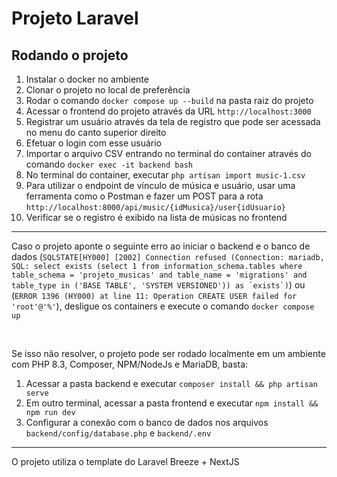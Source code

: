<h1>Projeto Laravel</h1>

<h2>Rodando o projeto</h2>
<ol>
  <li>Instalar o docker no ambiente</li>
  <li>Clonar o projeto no local de preferência</li>
  <li>Rodar o comando <code>docker compose up --build</code> na pasta raiz do projeto</li>
  <li>Acessar o frontend do projeto através da URL <code>http://localhost:3000</code></li>
  <li>Registrar um usuário através da tela de registro que pode ser acessada no menu do canto superior direito</li>
  <li>Efetuar o login com esse usuário</li>
  <li>Importar o arquivo CSV entrando no terminal do container através do comando <code>docker exec -it backend bash</code></li>
  <li>No terminal do container, executar <code>php artisan import music-1.csv</code></li>
  <li>Para utilizar o endpoint de vínculo de música e usuário, usar uma ferramenta como o Postman e fazer um POST para a rota <code>http://localhost:8000/api/music/{idMusica}/user{idUsuario}</code></li>
  <li>Verificar se o registro é exibido na lista de músicas no frontend</li>
</ol>
<hr>
<p>Caso o projeto aponte o seguinte erro ao iniciar o backend e o banco de dados (<code>SQLSTATE[HY000] [2002] Connection refused (Connection: mariadb, SQL: select exists (select 1 from information_schema.tables where table_schema = 'projeto_musicas' and table_name = 'migrations' and table_type in ('BASE TABLE', 'SYSTEM VERSIONED')) as `exists`)</code>) ou (<code>ERROR 1396 (HY000) at line 11: Operation CREATE USER failed for 'root'@'%'</code>), desligue os containers e execute o comando <code>docker compose up</code></p>
<br>
<p>Se isso não resolver, o projeto pode ser rodado localmente em um ambiente com PHP 8.3, Composer, NPM/NodeJs e MariaDB, basta:</p>
<ol>
  <li>Acessar a pasta backend e executar <code>composer install && php artisan serve</code></li>
  <li>Em outro terminal, acessar a pasta frontend e executar <code>npm install && npm run dev</code></li>
  <li>Configurar a conexão com o banco de dados nos arquivos <code>backend/config/database.php</code> e <code>backend/.env</code></li>
</ol>
<hr>
<p>O projeto utiliza o template do Laravel Breeze + NextJS</p>
